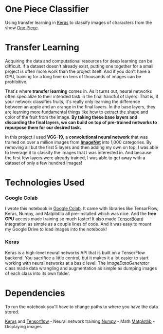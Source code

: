 # One Piece Classifier
Using transfer learning in [Keras](https://keras.io) to classify images of characters from the show [One Piece](https://en.wikipedia.org/wiki/One_Piece).

# Transfer Learning
Acquiring the data and computational resources for deep learning can be difficult. If a dataset doesn't already exist, putting one together for a small project is often more work than the project itself. And if you don't have a GPU, training for a long time on tens of thousands of images can be prohibitive.

That's where **transfer learning** comes in. As it turns out, neural networks often specialize to their intended task in the final handful of layers. That is, if your network classifies fruits, it's really only learning the difference between an apple and an orange in the final layers. In the base layers, they are learning more fundamental things like how to extract the shape and color of the fruit from the image. **By taking these base layers and discarding the final layers, we can build on top of pre-trained networks to repurpose them for our desired task.**

In this project I used **VGG-19**, a **convolutional neural network** that was trained on over a million images from [**ImageNet**](http://image-net.org) into 1,000 categories. By removing all but the first 5 layers and then adding my own on top, I was able to leverage it to classify the images that I was interested in. And because the first few layers were already trained, I was able to get away with a dataset of only a few hundred images!

# Technologies Used

### Google Colab
I wrote this notebook in [Google Colab](https://colab.research.google.com). It came with libraries like TensorFlow, Keras, Numpy, and Matplotlib all pre-installed which was nice. And the **free GPU** access made training so much faster! It also made [TensorBoard](https://www.tensorflow.org/tensorboard) integration as simple as a couple lines of code. And it was easy to mount my Google Drive to load images into the notebook!

### Keras
Keras is a high-level neural networks API that is built on a TensorFlow backend. You sacrifice a little control, but it makes it a lot easier to start working with neural networks at a basic level. The *ImageDataGenerator* class made data wrangling and augmentation as simple as dumping images of each class into its own folder.

# Dependencies

To run the notebook you'll have to change paths to where you have the data stored.

[Keras](https://keras.io) and [Tensorflow](https://www.tensorflow.org) - Neural network training
[Numpy](https://numpy.org) - Math
[Matplotlib](https://matplotlib.org) - Displaying images
